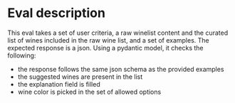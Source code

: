 # Eval description
This eval takes a set of user criteria, a raw winelist content and the curated list of wines included in the raw wine list, and a set of examples. 
The expected response is a json. 
Using a pydantic model, it checks the following:
  - the response follows the same json schema as the provided examples
  - the suggested wines are present in the list
  - the explanation field is filled
  - wine color is picked in the set of allowed options

